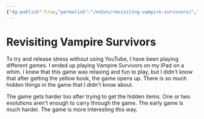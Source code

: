 ```yaml
---
{"dg-publish":true,"permalink":"/notes/revisiting-vampire-survivors/","created":"2024-01-01T21:35:58.043+09:00","updated":"2024-01-01T21:38:13.676+09:00"}
---
```


# Revisiting Vampire Survivors

To try and release stress without using YouTube, I have been playing different games. I ended up playing Vampire Survivors on my iPad on a whim. I knew that this game was relaxing and fun to play, but I didn't know that after getting the yellow book, the game opens up. There is so much hidden things in the game that I didn't know about.

The game gets harder too after trying to get the hidden items. One or two evolutions aren't enough to carry through the game. The early game is much harder. The game is more interesting this way.
